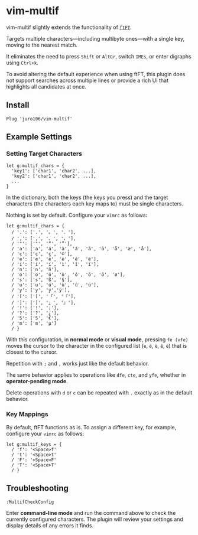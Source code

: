 # vim-multif 

vim-multif slightly extends the functionality of [`ftFT`](https://github.com/vim/vim/blob/0d76683e094c6cac2e879601aff3acf1163cbe0b/runtime/doc/motion.txt#L254-L262).

Targets multiple characters—including multibyte ones—with a single key, moving to the nearest match. 

It eliminates the need to press `Shift` or `AltGr`, switch `IMEs`, or enter digraphs using `Ctrl+k`.

To avoid altering the default experience when using ftFT, this plugin does not support searches across multiple lines or provide a rich UI that highlights all candidates at once.

## Install

```
Plug 'juro106/vim-multif'
```

## Example Settings 

### Setting Target Characters

```
let g:multif_chars = { 
  'key1': ['char1', 'char2', ...],
  'key2': ['char1', 'char2', ...],
  ...
}
```

In the dictionary, both the keys (the keys you press) and the target characters (the characters each key maps to) must be single characters.

Nothing is set by default. Configure your `vimrc` as follows:

```
let g:multif_chars = {
  / '.': ['.', '。', '．'],
  / ',': [',', '、', '，'],
  / '"': ['"', '“', '”'],
  / 'a': ['a', 'á', 'à', 'â', 'ã', 'ä', 'å', 'æ', 'å'],
  / 'c': ['c', 'ç', '©'],
  / 'e': ['e', 'é', 'è', 'ê', 'ë'],
  / 'i': ['i', 'í', 'ì', 'î', 'ï'],
  / 'n': ['n', 'ñ'],
  / 'o': ['o', 'ó', 'ò', 'ô', 'ö', 'õ', 'ø'],
  / 's': ['s', 'ß', '§'],
  / 'u': ['u', 'ú', 'ù', 'û', 'ü'],
  / 'y': ['y', 'ý','ÿ'],
  / '[': ['[', '「', '『'],
  / ']': [']', '」', '』'],
  / '!': ['!', '¡'],
  / '?': ['?', '¿'],
  / '5': ['5', '€'],
  / 'm': ['m', 'μ']
  / }
```

With this configuration, in **normal mode** or **visual mode**, pressing `fe (vfe)` moves the cursor to the character in the configured list (`e`, `é`, `è`, `ê`, `ë`) that is closest to the cursor.

Repetition with `;` and `,` works just like the default behavior.

The same behavior applies to operations like `dfe`, `cte`, and `yfe`, whether in **operator-pending mode**.

Delete operations with `d` or `c` can be repeated with `.` exactly as in the default behavior.

### Key Mappings

By default, ftFT functions as is. To assign a different key, for example, configure your `vimrc` as follows:

```
let g:multif_keys = {
  / 'f': '<Space>f'
  / 't': '<Space>t'
  / 'F': '<Space>F'
  / 'T': '<Space>T'
  / }
```

## Troubleshooting

```
:MultifCheckConfig
```

Enter **command-line mode** and run the command above to check the currently configured characters. The plugin will review your settings and display details of any errors it finds.
